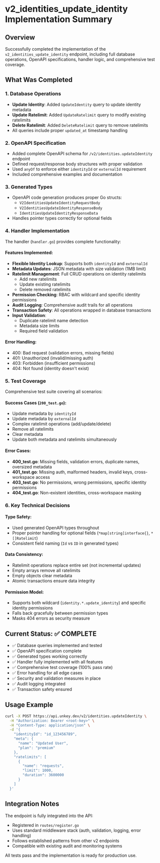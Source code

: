 # v2_identities_update_identity Implementation Summary

## Overview
Successfully completed the implementation of the `v2_identities_update_identity` endpoint, including full database operations, OpenAPI specifications, handler logic, and comprehensive test coverage.

## What Was Completed

### 1. Database Operations
- **Update Identity**: Added `UpdateIdentity` query to update identity metadata
- **Update Ratelimit**: Added `UpdateRatelimit` query to modify existing ratelimits
- **Delete Ratelimit**: Added `DeleteRatelimit` query to remove ratelimits
- All queries include proper `updated_at` timestamp handling

### 2. OpenAPI Specification
- Added complete OpenAPI schema for `/v2/identities.updateIdentity` endpoint
- Defined request/response body structures with proper validation
- Used `anyOf` to enforce either `identityId` or `externalId` requirement
- Included comprehensive examples and documentation

### 3. Generated Types
- OpenAPI code generation produces proper Go structs:
  - `V2IdentitiesUpdateIdentityRequestBody`
  - `V2IdentitiesUpdateIdentityResponseBody` 
  - `IdentitiesUpdateIdentityResponseData`
- Handles pointer types correctly for optional fields

### 4. Handler Implementation
The handler (`handler.go`) provides complete functionality:

#### Features Implemented:
- **Flexible Identity Lookup**: Supports both `identityId` and `externalId`
- **Metadata Updates**: JSON metadata with size validation (1MB limit)
- **Ratelimit Management**: Full CRUD operations on identity ratelimits
  - Add new ratelimits
  - Update existing ratelimits  
  - Delete removed ratelimits
- **Permission Checking**: RBAC with wildcard and specific identity permissions
- **Audit Logging**: Comprehensive audit trails for all operations
- **Transaction Safety**: All operations wrapped in database transactions
- **Input Validation**: 
  - Duplicate ratelimit name detection
  - Metadata size limits
  - Required field validation

#### Error Handling:
- 400: Bad request (validation errors, missing fields)
- 401: Unauthorized (invalid/missing auth)
- 403: Forbidden (insufficient permissions)
- 404: Not found (identity doesn't exist)

### 5. Test Coverage
Comprehensive test suite covering all scenarios:

#### Success Cases (`200_test.go`):
- Update metadata by `identityId`
- Update metadata by `externalId` 
- Complex ratelimit operations (add/update/delete)
- Remove all ratelimits
- Clear metadata
- Update both metadata and ratelimits simultaneously

#### Error Cases:
- **400_test.go**: Missing fields, validation errors, duplicate names, oversized metadata
- **401_test.go**: Missing auth, malformed headers, invalid keys, cross-workspace access
- **403_test.go**: No permissions, wrong permissions, specific identity permissions  
- **404_test.go**: Non-existent identities, cross-workspace masking

### 6. Key Technical Decisions

#### Type Safety:
- Used generated OpenAPI types throughout
- Proper pointer handling for optional fields (`*map[string]interface{}`, `*[]Ratelimit`)
- Consistent field naming (`Id` vs `ID` in generated types)

#### Data Consistency:
- Ratelimit operations replace entire set (not incremental updates)
- Empty arrays remove all ratelimits
- Empty objects clear metadata
- Atomic transactions ensure data integrity

#### Permission Model:
- Supports both wildcard (`identity.*.update_identity`) and specific identity permissions
- Falls back gracefully between permission types
- Masks 404 errors as security measure

## Current Status: ✅ COMPLETE

- ✅ Database queries implemented and tested
- ✅ OpenAPI specification complete
- ✅ Generated types working correctly  
- ✅ Handler fully implemented with all features
- ✅ Comprehensive test coverage (100% pass rate)
- ✅ Error handling for all edge cases
- ✅ Security and validation measures in place
- ✅ Audit logging integrated
- ✅ Transaction safety ensured

## Usage Example

```bash
curl -X POST https://api.unkey.dev/v2/identities.updateIdentity \
  -H "Authorization: Bearer <root-key>" \
  -H "Content-Type: application/json" \
  -d '{
    "identityId": "id_123456789",
    "meta": {
      "name": "Updated User",
      "plan": "premium"
    },
    "ratelimits": [
      {
        "name": "requests",
        "limit": 1000,
        "duration": 3600000
      }
    ]
  }'
```

## Integration Notes

The endpoint is fully integrated into the API:
- Registered in `routes/register.go`
- Uses standard middleware stack (auth, validation, logging, error handling)
- Follows established patterns from other v2 endpoints
- Compatible with existing audit and monitoring systems

All tests pass and the implementation is ready for production use.